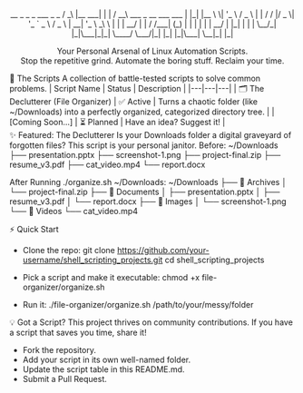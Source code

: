 <div align="center">
 __ _          _ _      ___                       _   _
/ _\ |__   ___| | |    / __\ ___  _ __ ___   ___  | |_| |__
\ \| '_ \ / _ \ | |   / /  |/ _ \| '_ ` _ \ / _ \ | __| '_ \
_\ \ | | |  __/ | |  / /___| (_) | | | | | |  __/ | |_| | | |
\__/_| |_|\___|_|_|  \____/ \___/|_| |_| |_|\___|  \__|_| |_|

Your Personal Arsenal of Linux Automation Scripts. <br>
Stop the repetitive grind. Automate the boring stuff. Reclaim your time.
</div>
📜 The Scripts
A collection of battle-tested scripts to solve common problems.
| Script Name | Status | Description |
|---|---|---|
| 🗂️ The Declutterer (File Organizer) | ✅ Active | Turns a chaotic folder (like ~/Downloads) into a perfectly organized, categorized directory tree. |
| [Coming Soon...] | ⏳ Planned | Have an idea? Suggest it! |
<br>
✨ Featured: The Declutterer
Is your Downloads folder a digital graveyard of forgotten files? This script is your personal janitor.
Before:
~/Downloads
├── presentation.pptx
├── screenshot-1.png
├── project-final.zip
├── resume_v3.pdf
├── cat_video.mp4
└── report.docx

After Running ./organize.sh ~/Downloads:
~/Downloads
├── 📂 Archives
│   └── project-final.zip
├── 📂 Documents
│   ├── presentation.pptx
│   ├── resume_v3.pdf
│   └── report.docx
├── 📂 Images
│   └── screenshot-1.png
└── 📂 Videos
    └── cat_video.mp4

⚡ Quick Start
 * Clone the repo:
   git clone https://github.com/your-username/shell_scripting_projects.git
cd shell_scripting_projects

 * Pick a script and make it executable:
   chmod +x file-organizer/organize.sh

 * Run it:
   ./file-organizer/organize.sh /path/to/your/messy/folder

💡 Got a Script?
This project thrives on community contributions. If you have a script that saves you time, share it!
 * Fork the repository.
 * Add your script in its own well-named folder.
 * Update the script table in this README.md.
 * Submit a Pull Request.


